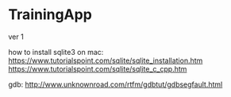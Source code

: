 # TrainingApp

ver 1

how to install sqlite3 on mac:
https://www.tutorialspoint.com/sqlite/sqlite_installation.htm
https://www.tutorialspoint.com/sqlite/sqlite_c_cpp.htm  

gdb:
http://www.unknownroad.com/rtfm/gdbtut/gdbsegfault.html
